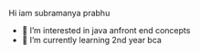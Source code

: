  Hi iam subramanya prabhu
- 👀 I’m interested in java anfront end  concepts
- 🌱 I’m currently learning 2nd year bca


<!---
batsubbu0/batsubbu0 is a ✨ special ✨ repository because its `README.md` (this file) appears on your GitHub profile.
You can click the Preview link to take a look at your changes.
--->
